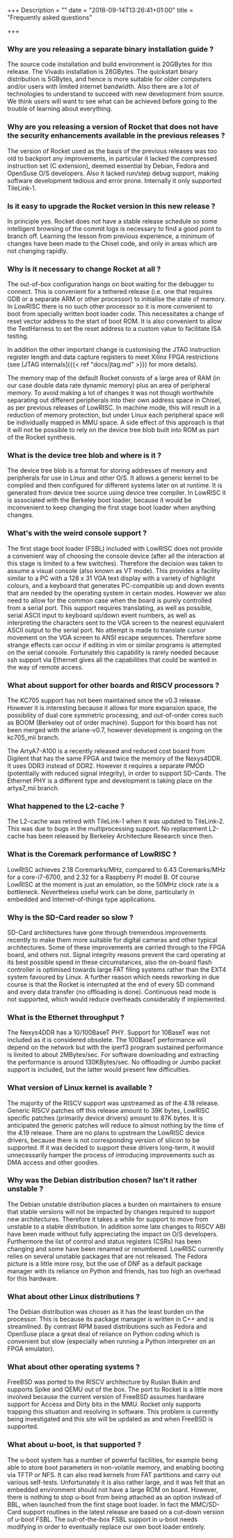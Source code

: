 +++
Description = ""
date = "2018-09-14T13:26:41+01:00"
title = "Frequently asked questions"

+++

### Why are you releasing a separate binary installation guide ?

The source code installation and build environment is 20GBytes for this release. The Vivado installation is 28GBytes. The quickstart binary distribution is 5GBytes, and hence is more suitable for older computers and/or users with limited internet bandwidth. Also there are a lot of technologies to understand to succeed with new development from source. We think users will want to see what can be achieved before going to the trouble of learning about everything.

### Why are you releasing a version of Rocket that does not have the security enhancements available in the previous releases ?

The version of Rocket used as the basis of the previous releases was too old to backport any improvements, in particular it lacked the compressed instruction set (C extension), deemed essential by Debian, Fedora and OpenSuse O/S developers. Also it lacked run/step debug support, making software development tedious and error prone. Internally it only supported TileLink-1.

### Is it easy to upgrade the Rocket version in this new release ?

In principle yes. Rocket does not have a stable release schedule so some intelligent browsing of the commit logs is necessary to find a good point to branch off. Learning the lesson from previous experience, a minimum of changes have been made to the Chisel code, and only in areas which are not changing rapidly.

### Why is it necessary to change Rocket at all ?

The out-of-box configuration hangs on boot waiting for the debugger to connect. This is convenient for a tethered release (i.e. one that requires GDB or a separate ARM or other processor) to initialise the state of memory. In LowRISC there is no such other processor so it is more convenient to boot from specially written boot loader code. This necessitates a change of reset vector address to the start of boot ROM. It is also convenient to allow the TestHarness to set the reset address to a custom value to facilitate ISA testing.

In addition the other important change is customising the JTAG instruction register length and data capture registers to meet Xilinx FPGA restrictions (see [JTAG internals]({{< ref "docs/jtag.md" >}}) for more details).

The memory map of the default Rocket consists of a large area of RAM (in our case double data rate dynamic memory) plus an area of peripheral memory. To avoid making a lot of changes it was not though worthwhile separating out different peripherals into their own address space in Chisel, as per previous releases of LowRISC. In machine mode, this will result in a reduction of memory protection, but under Linux each peripheral space will be individually mapped in MMU space. A side effect of this approach is that it will not be possible to rely on the device tree blob built into ROM as part of the Rocket synthesis.

### What is the device tree blob and where is it ?

The device tree blob is a format for storing addresses of memory and peripherals for use in Linux and other O/S. It allows a generic kernel to be compiled and then configured for different systems later on at runtime. It is generated from device tree source using device tree compiler. In LowRISC it is associated with the Berkeley boot loader, because it would be inconvenient to keep changing the first stage boot loader when anything changes.

### What's with the weird console support ?

The first stage boot loader (FSBL) included with LowRISC does not provide a convenient way of choosing the console device (after all the interaction at this stage is limited to a few switches). Therefore the decision was taken to assume a visual console (also known as VT mode). This provides a facility similar to a PC with a 128 x 31 VGA text display with a variety of highlight colours, and a keyboard that generates PC-compatible up and down events that are needed by the operating system in certain modes. However we also need to allow for the common case when the board is purely controlled from a serial port. This support requires translating, as well as possible, serial ASCII input to keyboard up/down event numbers, as well as interpreting the characters sent to the VGA screen to the nearest equivalent ASCII output to the serial port. No attempt is made to translate cursor movement on the VGA screen to ANSI escape sequences. Therefore some strange effects can occur if editing in vim or similar programs is attempted on the serial console. Fortunately this capability is rarely needed because ssh support via Ethernet gives all the capabilities that could be wanted in the way of remote access.

### What about support for other boards and RISCV processors ?

The KC705 support has not been maintained since the v0.3 release. However it is interesting because it allows for more expansion space, the possibility of dual core symmetric processing, and out-of-order cores such as BOOM (Berkeley out of order machine). Support for this board has not been merged with the ariane-v0.7, however development is ongoing on the kc705_mii branch.

The ArtyA7-A100 is a recently released and reduced cost board from Digilent that has the same FPGA and twice the memory of the Nexys4DDR. It uses DDR3 instead of DDR2. However it requires a separate PMOD (potentially with reduced signal integrity), in order to support SD-Cards. The Ethernet PHY is a different type and development is taking place on the artya7_mii branch.

### What happened to the L2-cache ?

The L2-cache was retired with TileLink-1 when it was updated to TileLink-2. This was due to bugs in the multiprocessing support. No replacement L2-cache has been released by Berkeley Architecture Research since then.

### What is the Coremark performance of LowRISC ?

LowRISC achieves 2.18 Coremarks/MHz, compared to 6.43 Coremarks/MHz for a core-i7-6700, and 2.32 for a Raspberry PI model B. Of course LowRISC at the moment is just an emulation, so the 50MHz clock rate is a bottleneck. Nevertheless useful work can be done, particularly in embedded and Internet-of-things type applications.

### Why is the SD-Card reader so slow ?

SD-Card architectures have gone through tremendous improvements recently to make them more suitable for digital cameras and other typical architectures. Some of these improvements are carried through to the FPGA board, and others not. Signal integrity reasons prevent the card operating at its best possible speed in these circumstances, also the on-board flash controller is optimised towards large FAT filing systems rather than the EXT4 system favoured by Linux. A further reason which needs reworking in due course is that the Rocket is interrupted at the end of every SD command and every data transfer (no offloading is done). Continuous read mode is not supported, which would reduce overheads considerably if implemented.

### What is the Ethernet throughput ?

The Nexys4DDR has a 10/100BaseT PHY. Support for 10BaseT was not included as it is considered obsolete. The 100BaseT performance will depend on the network but with the iperf3 program sustained performance is limited to about 2MBytes/sec. For software downloading and extracting the performance is around 130KBytes/sec. No offloading or Jumbo packet support is included, but the latter would present few difficulties.

### What version of Linux kernel is available ?

The majority of the RISCV support was upstreamed as of the 4.18 release. Generic RISCV patches off this release amount to 39K bytes, LowRISC specific patches (primarily device drivers) amount to 87K bytes. It is anticipated the generic patches will reduce to almost nothing by the time of the 4.19 release. There are no plans to upstream the LowRISC device drivers, because there is not corresponding version of silicon to be supported. If it was decided to support these drivers long-term, it would unnecessarily hamper the process of introducing improvements such as DMA access and other goodies.

### Why was the Debian distribution chosen? Isn't it rather unstable ?

The Debian unstable distribution places a burden on maintainers to ensure that stable versions will not be impacted by changes required to support new architectures. Therefore it takes a while for support to move from unstable to a stable distribution. In addition some late changes to RISCV ABI have been made without fully appreciating the impact on O/S developers. Furthermore the list of control and status registers (CSRs) has been changing and some have been renamed or renumbered. LowRISC currently relies on several unstable packages that are not released. The Fedora picture is a little more rosy, but the use of DNF as a default package manager with its reliance on Python and friends, has too high an overhead for this hardware.

### What about other Linux distributions ?

The Debian distribution was chosen as it has the least burden on the processor. This is because its package manager is written in C++ and is streamlined. By contrast RPM based distributions such as Fedora and OpenSuse place a great deal of reliance on Python coding which is convenient but slow (especially when running a Python interpreter on an FPGA emulator).

### What about other operating systems ?

FreeBSD was ported to the RISCV architecture by Ruslan Bukin and supports Spike and QEMU out of the box. The port to Rocket is a little more involved because the current version of FreeBSD assumes hardware support for Access and Dirty bits in the MMU. Rocket only supports trapping this situation and resolving in software. This problem is currently being investigated and this site will be updated as and when FreeBSD is supported.

### What about u-boot, is that supported ?

The u-boot system has a number of powerful facilities, for example being able to store boot parameters in non-volatile memory, and enabling booting via TFTP or NFS. It can also read kernels from FAT partitions and carry out various self-tests. Unfortunately it is also rather large, and it was felt that an embedded environment should not have a large ROM on board. However, there is nothing to stop u-boot from being attached as an option instead of BBL, when launched from the first stage boot loader. In fact the MMC/SD-Card support routines in the latest release are based on a cut-down version of u-boot FSBL. The out-of-the-box FSBL support in u-boot needs modifying in order to eventually replace our own boot loader entirely.



